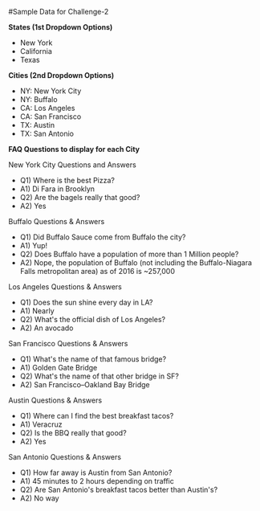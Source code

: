 #Sample Data for Challenge-2

**States (1st Dropdown Options)**
- New York
- California
- Texas

**Cities (2nd Dropdown Options)**
- NY: New York City
- NY: Buffalo
- CA: Los Angeles
- CA: San Francisco
- TX: Austin
- TX: San Antonio


**FAQ Questions to display for each City**

New York City Questions and Answers
- Q1) Where is the best Pizza?
- A1) Di Fara in Brooklyn
- Q2) Are the bagels really that good?
- A2) Yes

Buffalo Questions & Answers
- Q1) Did Buffalo Sauce come from Buffalo the city?
- A1) Yup!
- Q2) Does Buffalo have a population of more than 1 Million people?
- A2) Nope, the population of Buffalo (not including the Buffalo-Niagara Falls metropolitan area) as of 2016 is ~257,000

Los Angeles Questions & Answers
- Q1) Does the sun shine every day in LA?
- A1) Nearly
- Q2) What's the official dish of Los Angeles?
- A2) An avocado

San Francisco Questions & Answers
- Q1) What's the name of that famous bridge?
- A1) Golden Gate Bridge
- Q2) What's the name of that other bridge in SF?
- A2) San Francisco–Oakland Bay Bridge

Austin Questions & Answers
- Q1) Where can I find the best breakfast tacos?
- A1) Veracruz
- Q2) Is the BBQ really that good?
- A2) Yes

San Antonio Questions & Answers
- Q1) How far away is Austin from San Antonio? 
- A1) 45 minutes to 2 hours depending on traffic
- Q2) Are San Antonio's breakfast tacos better than Austin's?
- A2) No way
